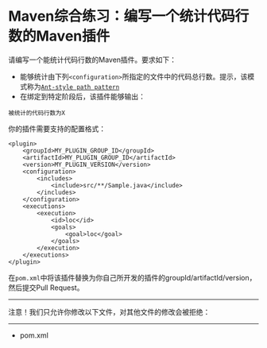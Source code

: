 # Maven综合练习：编写一个统计代码行数的Maven插件

请编写一个能统计代码行数的Maven插件。要求如下：

- 能够统计由下列`<configuration>`所指定的文件中的代码总行数。提示，该模式称为[`Ant-style path pattern`](https://ant.apache.org/manual/dirtasks.html) 
- 在绑定到特定阶段后，该插件能够输出：

```
被统计的代码行数为X
```

你的插件需要支持的配置格式：

```
<plugin>
    <groupId>MY_PLUGIN_GROUP_ID</groupId>
    <artifactId>MY_PLUGIN_GROUP_ID</artifactId>
    <version>MY_PLUGIN_VERSION</version>
    <configuration>
        <includes>
            <include>src/**/Sample.java</include>
        </includes>
    </configuration>
    <executions>
        <execution>
            <id>loc</id>
            <goals>
                <goal>loc</goal>
            </goals>
        </execution>
    </executions>
</plugin>

```

在`pom.xml`中将该插件替换为你自己所开发的插件的groupId/artifactId/version，然后提交Pull Request。

-----
注意！我们只允许你修改以下文件，对其他文件的修改会被拒绝：

-----

- pom.xml
